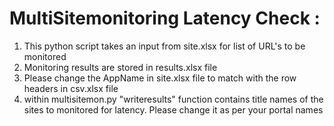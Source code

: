 # MultiSitemonitoring Latency Check :
1. This python script takes an input from site.xlsx for list of URL's to be monitored
2. Monitoring results are stored in results.xlsx file
3. Please change the AppName in site.xlsx file to match with the row headers in csv.xlsx file
4. within multisitemon.py "writeresults" function contains title names of the sites to monitored for latency. Please change it as per your portal names 
